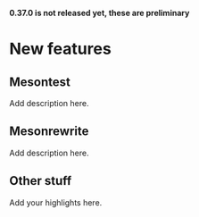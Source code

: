 **0.37.0 is not released yet, these are preliminary**

# New features

## Mesontest

Add description here.

## Mesonrewrite

Add description here.

## Other stuff

Add your highlights here.
